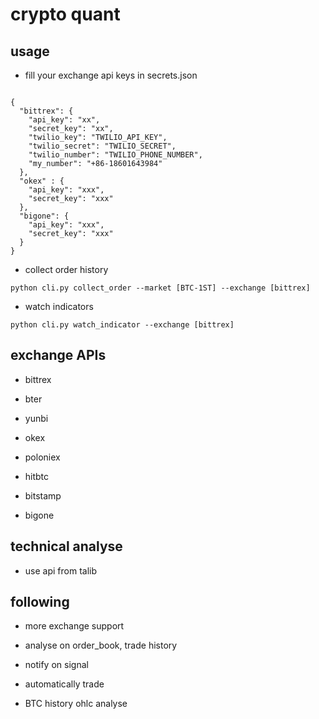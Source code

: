 # crypto quant

## usage

- fill your exchange api keys in secrets.json

```

{
  "bittrex": {
    "api_key": "xx",
    "secret_key": "xx",
    "twilio_key": "TWILIO_API_KEY",
    "twilio_secret": "TWILIO_SECRET",
    "twilio_number": "TWILIO_PHONE_NUMBER",
    "my_number": "+86-18601643984"
  },
  "okex" : {
    "api_key": "xxx",
    "secret_key": "xxx"
  },
  "bigone": {
    "api_key": "xxx",
    "secret_key": "xxx"
  }
}

```

- collect order history

 `python cli.py collect_order --market [BTC-1ST] --exchange [bittrex]`

- watch indicators

 `python cli.py watch_indicator --exchange [bittrex]`

## exchange APIs

- bittrex

- bter

- yunbi

- okex

- poloniex

- hitbtc

- bitstamp

- bigone


## technical analyse

- use api from talib


## following

- more exchange support

- analyse on order_book, trade history

- notify on signal

- automatically trade

- BTC history ohlc analyse